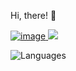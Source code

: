 Hi, there! 👋

<a href="https://www.linkedin.com/in/vishnupriyaramanathan/" target="_blank">![image](https://img.shields.io/badge/LinkedIn-0077B5?style=for-the-badge&logo=linkedin&logoColor=white) </a>  ![](https://komarev.com/ghpvc/?username=vishnupriyaRamanathan&color=green)

![Languages](https://github-readme-stats.vercel.app/api/top-langs/?username=vishnupriyaRamanathan)
